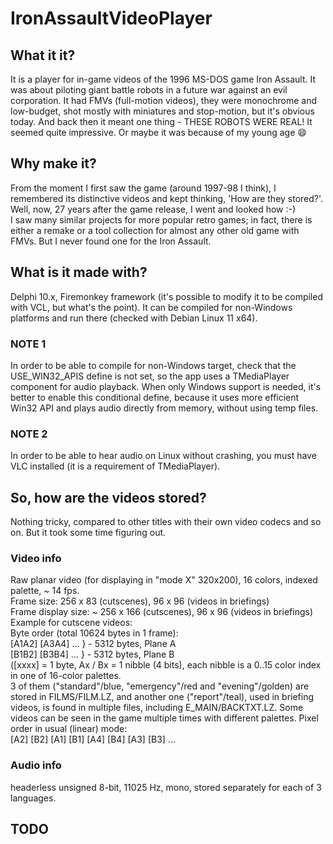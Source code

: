 # IronAssaultVideoPlayer
  
## What it it?  
It is a player for in-game videos of the 1996 MS-DOS game Iron Assault. It was about piloting giant battle robots in a future war against an evil corporation.
 It had FMVs (full-motion videos), they were monochrome and low-budget, shot mostly with miniatures and stop-motion, but it's obvious today. And back then it meant one thing - THESE ROBOTS WERE REAL! It seemed quite impressive. Or maybe it was because of my young age 😄

## Why make it?  
From the moment I first saw the game (around 1997-98 I think), I remembered its distinctive videos and kept thinking, 'How are they stored?'. Well, now, 27 years after the game release, I went and looked how :-)  
I saw many similar projects for more popular retro games; in fact, there is either a remake or a tool collection for almost any other old game with FMVs. But I never found one for the Iron Assault.  

## What is it made with?  
Delphi 10.x, Firemonkey framework (it's possible to modify it to be compiled with VCL, but what's the point). It can be compiled for non-Windows platforms and run there (checked with Debian Linux 11 x64).  
  
### NOTE 1  
In order to be able to compile for non-Windows target, check that the USE_WIN32_APIS define is not set, so the app uses a TMediaPlayer component for audio playback. When only Windows support is needed, it's better to enable this conditional define, because it uses more efficient Win32 API and plays audio directly from memory, without using temp files.  
  
### NOTE 2  
In order to be able to hear audio on Linux without crashing, you must have VLC installed (it is a requirement of TMediaPlayer).
  
## So, how are the videos stored?  
Nothing tricky, compared to other titles with their own video codecs and so on. But it took some time figuring out.  
  
### Video info  
Raw planar video (for displaying in "mode X" 320x200), 16 colors, indexed palette, ~ 14 fps.  
Frame size: 256 x 83 (cutscenes), 96 x 96 (videos in briefings)  
Frame display size: ~ 256 x 166 (cutscenes), 96 x 96 (videos in briefings)  
Example for cutscene videos:  
Byte order (total 10624 bytes in 1 frame):  
   [A1A2] [A3A4] ...  } - 5312 bytes, Plane A  
   [B1B2] [B3B4] ...  } - 5312 bytes, Plane B  
([xxxx] = 1 byte, Ax / Bx = 1 nibble (4 bits), each nibble is a 0..15 color index in one of 16-color palettes.  
3 of them ("standard"/blue, "emergency"/red and "evening"/golden) are stored in FILMS/FILM.LZ, and another one ("report"/teal), used in briefing videos, is found in multiple files, including E_MAIN/BACKTXT.LZ. Some videos can be seen in the game multiple times with different palettes.
Pixel order in usual (linear) mode:  
[A2] [B2] [A1] [B1] [A4] [B4] [A3] [B3] ...  
  
### Audio info  
headerless unsigned 8-bit, 11025 Hz, mono, stored separately for each of 3 languages.  

## TODO  
